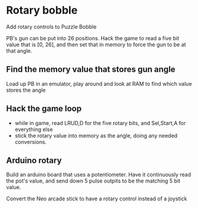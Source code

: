# Rotary bobble

Add rotary controls to Puzzle Bobble

PB's gun can be put into 26 positions. Hack the game to read a five bit value that is [0, 26], and then set that in memory to force the gun to be at that angle.

## Find the memory value that stores gun angle

Load up PB in an emulator, play around and look at RAM to find which value stores the angle

## Hack the game loop

* while in game, read LRUD,D for the five rotary bits, and Sel,Start,A for everything else
* stick the rotary value into memory as the angle, doing any needed conversions.

## Arduino rotary

Build an arduino board that uses a potentiometer. Have it continuously read the pot's value, and send down 5 pulse outpits to be the matching 5 bit value.

Convert the Neo arcade stick to have a rotary control instead of a joystick

